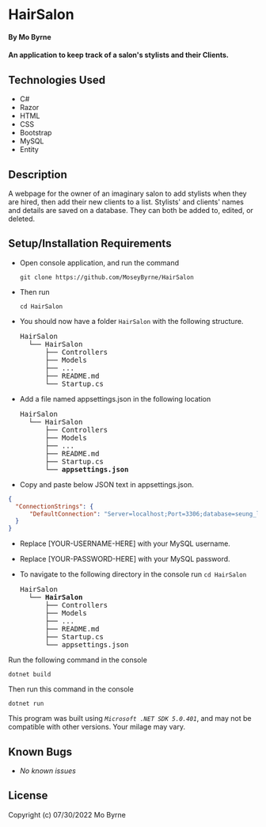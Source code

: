 # HairSalon

#### By Mo Byrne

#### An application to keep track of a salon's stylists and their Clients.

## Technologies Used

* C#
* Razor
* HTML
* CSS
* Bootstrap
* MySQL
* Entity

## Description

A webpage for the owner of an imaginary salon to add stylists when they are hired, then add their new clients to a list. Stylists' and clients' names and details are saved on a database. They can both be added to, edited, or deleted. 

## Setup/Installation Requirements

* Open console application, and run the command


    ``git clone https://github.com/MoseyByrne/HairSalon``

* Then run 

    ``cd HairSalon``

* You should now have a folder `HairSalon` with the following structure.
    <pre>HairSalon
    └── HairSalon
        ├── Controllers
        ├── Models
        ├── ...
        ├── README.md
        └── Startup.cs</pre>

* Add a file named appsettings.json in the following location 

    <pre>HairSalon
    └── HairSalon
        ├── Controllers
        ├── Models
        ├── ...
        ├── README.md
        ├── Startup.cs
        └── <strong>appsettings.json</strong></pre>

* Copy and paste below JSON text in appsettings.json.

```json
{
  "ConnectionStrings": {
      "DefaultConnection": "Server=localhost;Port=3306;database=seung_lee;uid=[YOUR-USERNAME-HERE];pwd=[YOUR-PASSWORD-HERE]"
  }
}
```

* Replace [YOUR-USERNAME-HERE] with your MySQL username.

* Replace [YOUR-PASSWORD-HERE] with your MySQL password.


* To navigate to the following directory in the console run ``cd HairSalon``
  
    <pre>HairSalon
    └── <strong>HairSalon</strong>
        ├── Controllers
        ├── Models
        ├── ...
        ├── README.md
        ├── Startup.cs
        └── appsettings.json</pre>

Run the following command in the console

  ``dotnet build``

Then run this command in the console

  ``dotnet run``


This program was built using _`Microsoft .NET SDK 5.0.401`_, and may not be compatible with other versions. Your milage may vary.

## Known Bugs

* _No known issues_

## License


Copyright (c) 07/30/2022 Mo Byrne